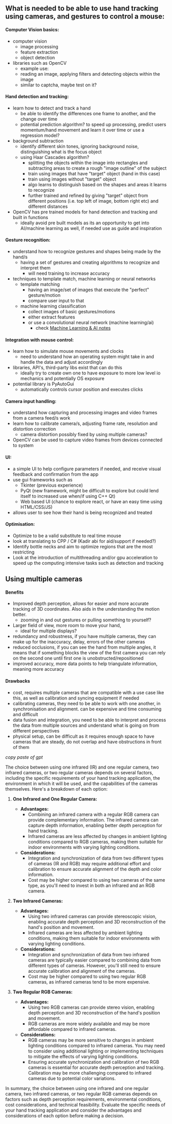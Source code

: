 ## What is needed to be able to use hand tracking using cameras, and gestures to control a mouse:

#### Computer Vision basics:

- computer vision
  - image processing
  - feature extraction
  - object detection
- libraries such as OpenCV
  - example use:
  - reading an image, applying filters and detecting objects within the image
  - similar to captcha, maybe test on it?

#### Hand detection and tracking:

- learn how to detect and track a hand
  - be able to identify the differences one frame to another, and the change over time
  - potential prediction algorithm? to speed up processing, predict users momentum/hand movement and learn it over time or use a regression model?
- background subtraction
  - identify different skin tones, ignoring background noise, distinguishing what is the focus object
  - using Haar Cascades algorithm?
    - splitting the objects within the image into rectangles and subtracting areas to create a rough "image outline" of the subject
    - train using images that have "target" object (hand in this case)
    - train using images without "target" object
    - algo learns to distinguish based on the shapes and areas it learns to recognize
    - further trained and refined by giving "target" object from different positions (i.e. top left of image, bottom right etc) and different distances
- OpenCV has pre trained models for hand detection and tracking and built in functions
  - ideally avoid pre built models as its an opportunity to get into AI/machine learning as well, if needed use as guide and inspiration

#### Gesture recognition:

- understand how to recognize gestures and shapes being made by the hand/s
  - having a set of gestures and creating algorithms to recognize and interpret them
    - will need training to increase accuracy
- techniques to template match, machine learning or neural networks
  - template matching
    - having an image/set of images that execute the "perfect" gesture/motion
    - compare user input to that
  - machine learning classification
    - collect images of basic gestures/motions
    - either extract features
    - or use a convolutional neural network (machine learning/ai)
      - check [Machine Learning & AI notes](..\basicAiMl.md)

#### Integration with mouse control:

- learn how to simulate mouse movements and clocks
  - need to understand how an operating system might take in and handle the data and adjust accordingly
- libraries, API's, third-party libs exist that can do this
  - ideally try to create own one to have exposure to more low level io mechanics and potentially OS exposure
- potential library is PyAutoGui
  - automatically controls cursor position and executes clicks

#### Camera input handling:

- understand how capturing and processing images and video frames from a camera feed/s work
- learn how to calibrate camera/s, adjusting frame rate, resolution and distortion correction
  - camera distortion possibly fixed by using multiple cameras?
- OpenCV can be used to capture video frames from devices connected to system

#### UI:

- a simple UI to help configure parameters if needed, and receive visual feedback and confirmation from the app
- use gui frameworks such as
  - Tkinter (previous experience)
  - PyQt (new framework, might be difficult to explore but could lend itself to increased use when/if using C++ Qt)
  - Web based UI (chance to explore react, or have an easy time using HTML/CSS/JS)
- allows user to see how their hand is being recognized and treated

#### Optimisation:

- Optimize to be a valid substitute to real time mouse
- look at translating to CPP / C# (Kadir abi for aid/support if needed?)
- Identify bottle necks and aim to optimize regions that are the most restricting
- Look at the introduction of multithreading and/or gpu acceleration to speed up the computing intensive tasks such as detection and tracking

## Using multiple cameras

#### Benefits

- Improved depth perception, allows for easier and more accurate tracking of 3D coordinates. Also aids in the understanding the motion better.
  - zooming in and out gestures or pulling something to yourself?
- Larger field of view, more room to move your hand,
  - ideal for multiple displays?
- redundancy and robustness, if you have multiple cameras, they can make up for the inaccuracy, delay, errors of the other cameras
- reduced occlusions, if you can see the hand from multiple angles, it means that if something blocks the view of the first camera you can rely on the second one until first one is unobstructed/repositioned
- improved accuracy, more data points to help triangulate information, meaning more accuracy

#### Drawbacks

- cost, requires multiple cameras that are compatible with a use case like this, as well as calibration and syncing equipment if needed
- calibrating cameras, they need to be able to work with one another, in synchronisation and alignment. can be expensive and time consuming and difficult
- data fusion and integration, you need to be able to interpret and process the data from multiple sources and understand what is going on from different perspectives
- physical setup, can be difficult as it requires enough space to have cameras that are steady, do not overlap and have obstructions in front of them

_copy paste of gpt_

The choice between using one infrared (IR) and one regular camera, two infrared cameras, or two regular cameras depends on several factors, including the specific requirements of your hand tracking application, the environment in which it will be used, and the capabilities of the cameras themselves. Here's a breakdown of each option:

1. **One Infrared and One Regular Camera:**

   - **Advantages:**
     - Combining an infrared camera with a regular RGB camera can provide complementary information. The infrared camera can capture depth information, enabling better depth perception for hand tracking.
     - Infrared cameras are less affected by changes in ambient lighting conditions compared to RGB cameras, making them suitable for indoor environments with varying lighting conditions.
   - **Considerations:**
     - Integration and synchronization of data from two different types of cameras (IR and RGB) may require additional effort and calibration to ensure accurate alignment of the depth and color information.
     - Cost may be higher compared to using two cameras of the same type, as you'll need to invest in both an infrared and an RGB camera.

2. **Two Infrared Cameras:**

   - **Advantages:**
     - Using two infrared cameras can provide stereoscopic vision, enabling accurate depth perception and 3D reconstruction of the hand's position and movement.
     - Infrared cameras are less affected by ambient lighting conditions, making them suitable for indoor environments with varying lighting conditions.
   - **Considerations:**
     - Integration and synchronization of data from two infrared cameras are typically easier compared to combining data from different types of cameras. However, you'll still need to ensure accurate calibration and alignment of the cameras.
     - Cost may be higher compared to using two regular RGB cameras, as infrared cameras tend to be more expensive.

3. **Two Regular RGB Cameras:**
   - **Advantages:**
     - Using two RGB cameras can provide stereo vision, enabling depth perception and 3D reconstruction of the hand's position and movement.
     - RGB cameras are more widely available and may be more affordable compared to infrared cameras.
   - **Considerations:**
     - RGB cameras may be more sensitive to changes in ambient lighting conditions compared to infrared cameras. You may need to consider using additional lighting or implementing techniques to mitigate the effects of varying lighting conditions.
     - Ensuring accurate synchronization and calibration of two RGB cameras is essential for accurate depth perception and tracking. Calibration may be more challenging compared to infrared cameras due to potential color variations.

In summary, the choice between using one infrared and one regular camera, two infrared cameras, or two regular RGB cameras depends on factors such as depth perception requirements, environmental conditions, cost considerations, and technical feasibility. Evaluate the specific needs of your hand tracking application and consider the advantages and considerations of each option before making a decision.
